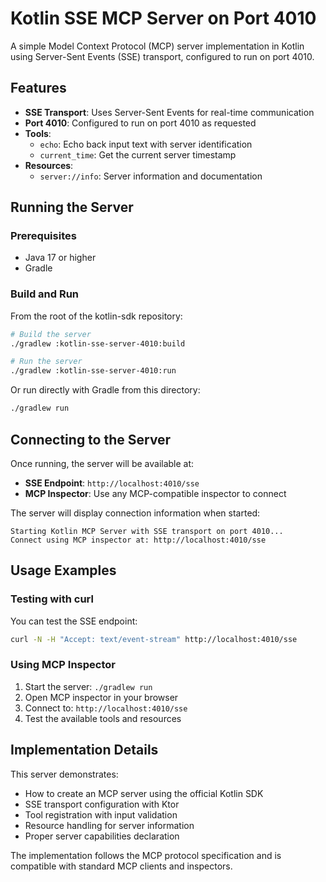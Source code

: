 # Kotlin SSE MCP Server on Port 4010

A simple Model Context Protocol (MCP) server implementation in Kotlin using Server-Sent Events (SSE) transport, configured to run on port 4010.

## Features

- **SSE Transport**: Uses Server-Sent Events for real-time communication
- **Port 4010**: Configured to run on port 4010 as requested
- **Tools**:
  - `echo`: Echo back input text with server identification
  - `current_time`: Get the current server timestamp
- **Resources**:
  - `server://info`: Server information and documentation

## Running the Server

### Prerequisites
- Java 17 or higher
- Gradle

### Build and Run

From the root of the kotlin-sdk repository:

```bash
# Build the server
./gradlew :kotlin-sse-server-4010:build

# Run the server
./gradlew :kotlin-sse-server-4010:run
```

Or run directly with Gradle from this directory:

```bash
./gradlew run
```

## Connecting to the Server

Once running, the server will be available at:
- **SSE Endpoint**: `http://localhost:4010/sse`
- **MCP Inspector**: Use any MCP-compatible inspector to connect

The server will display connection information when started:
```
Starting Kotlin MCP Server with SSE transport on port 4010...
Connect using MCP inspector at: http://localhost:4010/sse
```

## Usage Examples

### Testing with curl

You can test the SSE endpoint:

```bash
curl -N -H "Accept: text/event-stream" http://localhost:4010/sse
```

### Using MCP Inspector

1. Start the server: `./gradlew run`
2. Open MCP inspector in your browser
3. Connect to: `http://localhost:4010/sse`
4. Test the available tools and resources

## Implementation Details

This server demonstrates:
- How to create an MCP server using the official Kotlin SDK
- SSE transport configuration with Ktor
- Tool registration with input validation
- Resource handling for server information
- Proper server capabilities declaration

The implementation follows the MCP protocol specification and is compatible with standard MCP clients and inspectors.